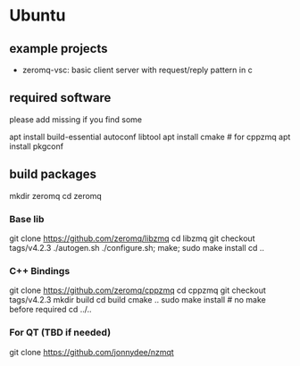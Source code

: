 # Ubuntu

## example projects
- zeromq-vsc: basic client server with request/reply pattern in c

## required software
please add missing if you find some

apt install build-essential autoconf libtool
apt install cmake	# for cppzmq 
apt install pkgconf

## build packages  

mkdir zeromq
cd zeromq

### Base lib

git clone https://github.com/zeromq/libzmq
cd libzmq
git checkout tags/v4.2.3
./autogen.sh
./configure.sh; make; 
sudo make install
cd ..

### C++ Bindings

git clone https://github.com/zeromq/cppzmq
cd cppzmq
git checkout tags/v4.2.3
mkdir build
cd build
cmake ..
sudo make install     # no make before required
cd ../..

### For QT (TBD if needed)

git clone https://github.com/jonnydee/nzmqt

